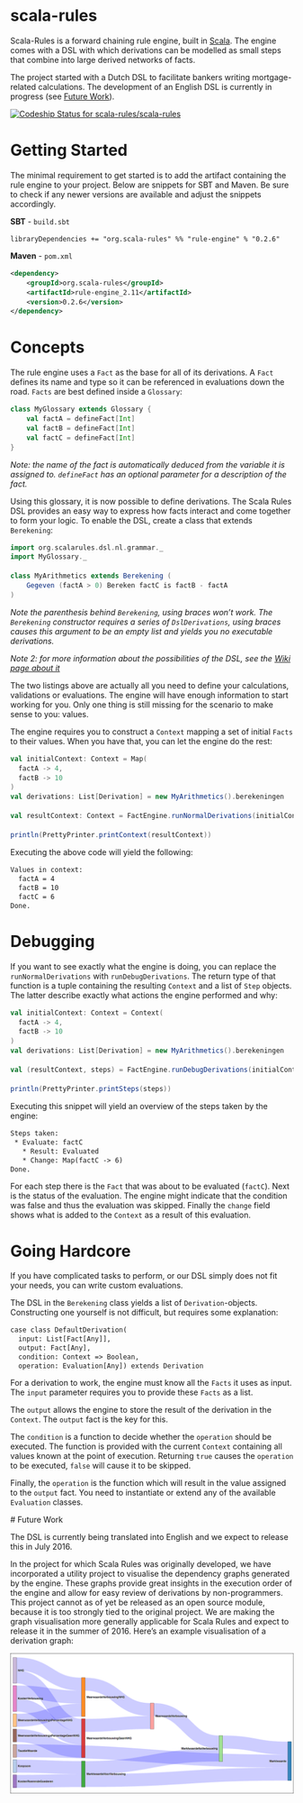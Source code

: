 # scala-rules
Scala-Rules is a forward chaining rule engine, built in [Scala](https://www.scala-lang.org). The engine comes with a DSL with which derivations can be modelled as small steps that combine into large derived networks of facts.

The project started with a Dutch DSL to facilitate bankers writing mortgage-related calculations. The development of an English DSL is currently in progress (see [Future Work](#future)).

[![Codeship Status for scala-rules/scala-rules](https://codeship.com/projects/628dece0-e3e8-0133-a9e8-3aa3f222b1f1/status?branch=master)](https://codeship.com/projects/146192)

# Getting Started

The minimal requirement to get started is to add the artifact containing the rule engine to your project. Below are snippets for SBT and Maven. Be sure to check if any newer versions are available and adjust the snippets accordingly.

**SBT** - `build.sbt`
```
libraryDependencies += "org.scala-rules" %% "rule-engine" % "0.2.6"
```

**Maven** - `pom.xml`
```xml
<dependency>
	<groupId>org.scala-rules</groupId>
	<artifactId>rule-engine_2.11</artifactId>
	<version>0.2.6</version>
</dependency>
```

# Concepts

The rule engine uses a `Fact` as the base for all of its derivations. A `Fact` defines its name and type so it can be referenced in evaluations down the road. `Facts` are best defined inside a `Glossary`:

```scala
class MyGlossary extends Glossary {
	val factA = defineFact[Int]
	val factB = defineFact[Int]
	val factC = defineFact[Int]
}
```

*Note: the name of the fact is automatically deduced from the variable it is assigned to. `defineFact` has an optional parameter for a description of the fact.*

Using this glossary, it is now possible to define derivations. The Scala Rules DSL provides an easy way to express how facts interact and come together to form your logic. To enable the DSL, create a class that extends `Berekening`:

```scala
import org.scalarules.dsl.nl.grammar._
import MyGlossary._

class MyArithmetics extends Berekening (
	Gegeven (factA > 0) Bereken factC is factB - factA 
)
```

*Note the parenthesis behind `Berekening`, using braces won’t work. The `Berekening` constructor requires a series of `DslDerivations`, using braces causes this argument to be an empty list and yields you no executable derivations.*

*Note 2: for more information about the possibilities of the DSL, see the [Wiki page about it](https://github.com/scala-rules/rule-engine/wiki/DSL-Description---Dutch)*

The two listings above are actually all you need to define your calculations, validations or evaluations. The engine will have enough information to start working for you. Only one thing is still missing for the scenario to make sense to you: values.

The engine requires you to construct a `Context` mapping a set of initial `Facts` to their values. When you have that, you can let the engine do the rest:

```scala
val initialContext: Context = Map(
  factA -> 4,
  factB -> 10
)
val derivations: List[Derivation] = new MyArithmetics().berekeningen

val resultContext: Context = FactEngine.runNormalDerivations(initialContext, derivations)

println(PrettyPrinter.printContext(resultContext))
```

Executing the above code will yield the following:

```
Values in context:
  factA = 4
  factB = 10
  factC = 6
Done.
```

# Debugging

If you want to see exactly what the engine is doing, you can replace the `runNormalDerivations` with `runDebugDerivations`. The return type of that function is a tuple containing the resulting `Context` and a list of `Step` objects. The latter describe exactly what actions the engine performed and why:

```scala
val initialContext: Context = Context(
  factA -> 4,
  factB -> 10
)
val derivations: List[Derivation] = new MyArithmetics().berekeningen

val (resultContext, steps) = FactEngine.runDebugDerivations(initialContext, derivations)

println(PrettyPrinter.printSteps(steps))
```

Executing this snippet will yield an overview of the steps taken by the engine:

```
Steps taken:
 * Evaluate: factC
   * Result: Evaluated
   * Change: Map(factC -> 6)
Done.
```

For each step there is the `Fact` that was about to be evaluated (`factC`). Next is the status of the evaluation. The engine might indicate that the condition was false and thus the evaluation was skipped. Finally the `change` field shows what is added to the `Context` as a result of this evaluation.

# Going Hardcore

If you have complicated tasks to perform, or our DSL simply does not fit your needs, you can write custom evaluations.

The DSL in the `Berekening` class yields a list of `Derivation`-objects. Constructing one yourself is not difficult, but requires some explanation:

```
case class DefaultDerivation(
  input: List[Fact[Any]], 
  output: Fact[Any], 
  condition: Context => Boolean, 
  operation: Evaluation[Any]) extends Derivation
```

For a derivation to work, the engine must know all the `Facts` it uses as input. The `input` parameter requires you to provide these `Facts` as a list.

The `output` allows the engine to store the result of the derivation in the `Context`. The `output` fact is the key for this.

The `condition` is a function to decide whether the `operation` should be executed. The function is provided with the current `Context` containing all values known at the point of execution. Returning `true` causes the `operation` to be executed, `false` will cause it to be skipped.

Finally, the `operation` is the function which will result in the value assigned to the `output` fact. You need to instantiate or extend any of the available `Evaluation` classes.

<a name ="future"></a># Future Work

The DSL is currently being translated into English and we expect to release this in July 2016.

In the project for which Scala Rules was originally developed, we have incorporated a utility project to visualise the dependency graphs generated by the engine. These graphs provide great insights in the execution order of the engine and allow for easy review of derivations by non-programmers. This project cannot as of yet be released as an open source module, because it is too strongly tied to the original project. We are making the graph visualisation more generally applicable for Scala Rules and expect to release it in the summer of 2016. Here’s an example visualisation of a derivation graph:

![Example Dependency Graph showing Execution Order of derivations](./docs/images/example_graph.png)
